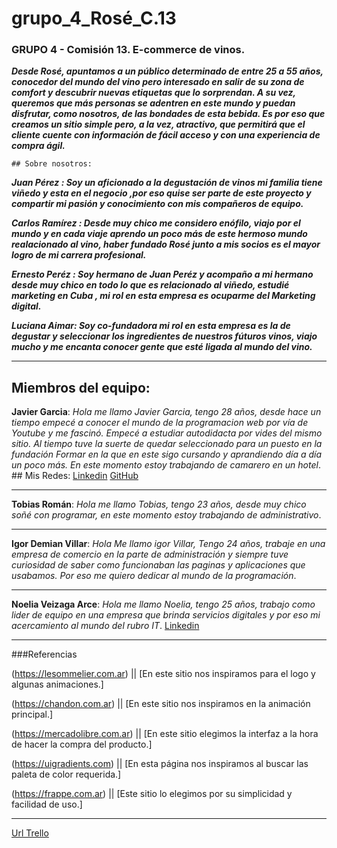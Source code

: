 # grupo_4_Rosé_C.13





### GRUPO 4 - Comisión 13. E-commerce de vinos.

 ***Desde Rosé, apuntamos a un público determinado de entre 25 a 55 años, conocedor del mundo del vino pero interesado en salir de su zona de comfort y descubrir nuevas etiquetas que lo sorprendan. 
    A su vez, queremos que más personas se adentren en este mundo y puedan disfrutar, como nosotros, de las bondades de esta bebida. Es por eso que creamos un sitio simple pero, a la vez, atractivo, que permitirá que el cliente cuente con información de fácil acceso y con una experiencia de compra ágil.***
    
   
    ## Sobre nosotros:
      
 ***Juan Pérez : Soy un aficionado a la degustación de vinos mi familia tiene viñedo y esta en el negocio ,por eso quise ser parte de este proyecto y compartir mi pasión y conocimiento con mis compañeros de equipo.***
 
 ***Carlos Ramírez : Desde muy chico me considero enófilo, viajo por el mundo y en cada viaje aprendo un poco más de este hermoso mundo realacionado al vino, haber fundado Rosé junto a mis socios es el mayor logro de mi carrera profesional.***
 
 ***Ernesto Peréz : Soy hermano de Juan Peréz y acompaño a mi hermano desde muy chico en todo lo que es relacionado al viñedo, estudié marketing en Cuba , mi rol en esta empresa es ocuparme del Marketing digital.***
 
 ***Luciana Aimar: Soy co-fundadora mi rol en esta empresa es la de degustar y seleccionar los ingredientes de nuestros fúturos vinos, viajo mucho y me encanta conocer gente que esté ligada al mundo del vino.***


___________________________________________________________________________________________________________


## Miembros del equipo:


 **Javier Garcia**: *Hola me llamo Javier Garcia, tengo 28 años, desde hace un tiempo empecé a conocer el mundo de la programacion web  por vía de Youtube y me fascinó. Empecé a estudiar autodidacta por vides del mismo sitio. Al tiempo tuve la suerte de quedar seleccionado para un puesto en la fundación Formar en la que en este sigo cursando y aprandiendo día a día un poco más.
 En este momento estoy trabajando de camarero en un hotel*.
    ## Mis Redes:
[Linkedin](https://www.linkedin.com/in/javiergarcia1227/ "Linkedin")
[GitHub](http://https://github.com/javi1227 "GitHub")
 __________________________________________________________________

**Tobias Román**: *Hola me llamo Tobias, tengo 23 años, desde muy chico soñé con programar, en este momento estoy trabajando de administrativo*.

__________________________________________________________________

**Igor Demian Villar**: *Hola Me llamo igor Villar, Tengo 24 años, trabaje en una empresa de comercio en la parte de administración y siempre tuve curiosidad de saber como funcionaban las paginas y aplicaciones que usabamos. Por eso me quiero dedicar al mundo de la programación*.

__________________________________________________________________

**Noelia Veizaga Arce**: *Hola me llamo Noelia, tengo 25 años, trabajo como lider de equipo en una empresa que brinda servicios digitales y por eso mi acercamiento al mundo del rubro IT*.
[Linkedin](https://www.linkedin.com/in/noelia-veizaga-arce-48391417b/ "Linkedin")

___________________________________________________________________________________________________________

###Referencias

(https://lesommelier.com.ar) || [En este sitio nos inspiramos para el logo y algunas animaciones.]

(https://chandon.com.ar) || [En este sitio nos inspiramos en la animación principal.]

(https://mercadolibre.com.ar) || [En este sitio elegimos la interfaz a la hora de hacer la compra del producto.]

(https://uigradients.com) || [En esta página nos inspiramos al buscar las paleta de color requerida.]

(https://frappe.com.ar) || [Este sitio lo elegimos por su simplicidad y facilidad de uso.]

___________________________________________________________________________________________________________


[Url Trello](https://trello.com/b/RRPHpQI4/sprints-ros%C3%A9/ "Trello")
